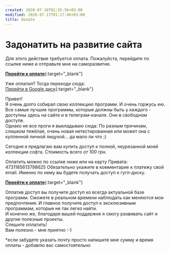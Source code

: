 ```yaml
---
created: 2020-07-16T01:55:56+03:00
modified: 2020-07-17T01:17:46+03:00
title: Donate
---
```


# Задонатить на развитие сайта

Для этого действия требуется оплата. Пожалуйста, перейдите по ссылке ниже и отправьте мне на саморазвитие. 

[**Перейти к оплате**](https://send.monobank.ua/jar/2Zk6tzkyGd){:target="_blank"}


Уже оплатил? Тогда переходи сюда:  
[Перейти в Google диск](#){:target="_blank"}  

Привет!  
Я очень долго собирал свою коллекцию программ. И очень горжусь ею. Все самые лучшие программы, которые должны быть у каждого - доступны здесь на сайте и в телеграм-канале. Они в свободном доступе.  
Однако не все проги я выкладываю сюда. По разным причинам, слишком тяжёлая, очень новая нетестированная или может она с купленной личной лицухой... да мало ли что ;)  

Сегодня я предлагаю вам купить доступ к  полной, неурезанной моей коллекции софта. Стоимость всего _от 100 грн_.

Оплатить можно по ссылке ниже или на карту Привата:  4731185613798625
Обязательно укажите в комментарие к платежу свой email. Именно по нему вы будете получать доступ к гугл-диску.

[**Перейти к оплате**](https://send.monobank.ua/jar/2Zk6tzkyGd){:target="_blank"}

Оплатив доступ вы получите доступ ко всегда актуальной базе программ. Сможете в реальном времени наблюдать как меняются мои предпочтения. И главное получите доступ к эксклюзивным программам, которые не так легко найти.  
И конечно же, благодаря вашей поддержке я смогу развивать сайт и другие полезные проекты.  
Спешите оплатить!  
Вам полезно - мне приятно :-)

\*если забудете указать почту просто напишите мне сумму и время оплаты - добавлю вас самостоятельно
